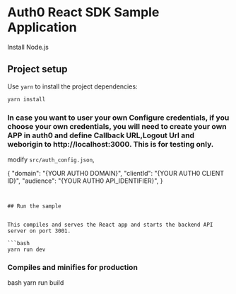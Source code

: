 # Auth0 React SDK Sample Application

Install Node.js 

## Project setup

Use `yarn` to install the project dependencies:

```bash
yarn install
```
### In case you want to user your own Configure credentials, if you choose your own credentials, you will  need to create your own APP in auth0 and define Callback URL,Logout Url and weborigin to http://localhost:3000. This is for testing only.  

modify `src/auth_config.json`, 

{
  "domain": "{YOUR AUTH0 DOMAIN}",
  "clientId": "{YOUR AUTH0 CLIENT ID}",
  "audience": "{YOUR AUTH0 API_IDENTIFIER}",
}
```


## Run the sample


This compiles and serves the React app and starts the backend API server on port 3001.

```bash
yarn run dev
```


### Compiles and minifies for production

bash
yarn run build
